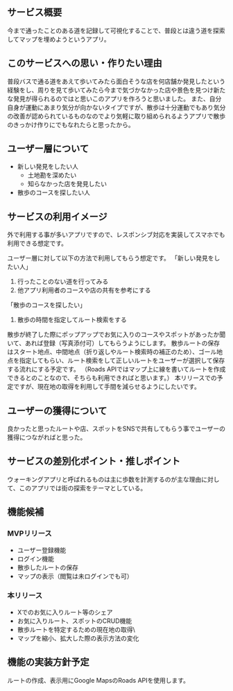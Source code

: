## サービス概要
今まで通ったことのある道を記録して可視化することで、普段とは違う道を探索してマップを埋めようというアプリ。

## このサービスへの思い・作りたい理由
普段バスで通る道をあえて歩いてみたら面白そうな店を何店舗か発見したという経験をし、周りを見て歩いてみたら今まで気づかなかった店や景色を見つけ新たな発見が得られるのではと思いこのアプリを作ろうと思いました。
また、自分自身が運動にあまり気分が向かないタイプですが、散歩は十分運動でもあり気分の改善が認められているものなのでより気軽に取り組められるようアプリで散歩のきっかけ作りにでもなれたらと思ったから。

## ユーザー層について
- 新しい発見をしたい人
  - 土地勘を深めたい
  - 知らなかった店を発見したい
- 散歩のコースを探したい人

## サービスの利用イメージ
外で利用する事が多いアプリですので、レスポンシブ対応を実装してスマホでも利用できる想定です。

ユーザー層に対して以下の方法で利用してもらう想定です。
「新しい発見をしたい人」
1. 行ったことのない道を行ってみる
2. 他アプリ利用者のコースや店の共有を参考にする

「散歩のコースを探したい」
1. 散歩の時間を指定してルート検索をする

散歩が終了した際にポップアップでお気に入りのコースやスポットがあったか聞いて、あれば登録（写真添付可）してもらうようにします。
散歩ルートの保存はスタート地点、中間地点（折り返しやルート検索時の補正のため）、ゴール地点を指定してもらい、ルート検索をして正しいルートをユーザーが選択して保存する流れにする予定です。
（Roads APIではマップ上に線を書いてルートを作成できるとのことなので、そちらも利用できればと思います。）
本リリースでの予定ですが、現在地の取得を利用して手間を減らせるようにしたいです。


## ユーザーの獲得について
良かったと思ったルートや店、スポットをSNSで共有してもらう事でユーザーの獲得につながればと思った。

## サービスの差別化ポイント・推しポイント
ウォーキングアプリと呼ばれるものは主に歩数を計測するのが主な理由に対して、このアプリでは街の探索をテーマとしている。

## 機能候補
### MVPリリース
- ユーザー登録機能
- ログイン機能
- 散歩したルートの保存
- マップの表示（閲覧は未ログインでも可）
### 本リリース
- Xでのお気に入りルート等のシェア
- お気に入りルート、スポットのCRUD機能
- 散歩ルートを特定するための現在地の取得\
- マップを縮小、拡大した際の表示方法の変化

## 機能の実装方針予定
ルートの作成、表示用にGoogle MapsのRoads APIを使用します。